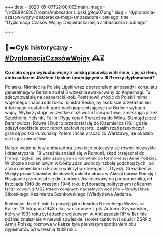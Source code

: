 +++
date = 2020-05-07T22:00:00Z
main_image = "/v1588949807/rodm/Ambasador_Lipski_g9qu07.png"
slug = "dyplomacja-czasow-wojny-desperacka-misja-ambasadora-lipskiego"
title = "Dyplomacja Czasów Wojny. Desperacka misja ambasadora Lipskiego"

+++
## 📜✒️Cykl historyczny - [#DyplomacjaCzasówWojny](https://www.facebook.com/hashtag/dyplomacjaczas%C3%B3wwojny?source=feed_text&epa=HASHTAG&__xts__%5B0%5D=68.ARBGHv06gMDPAP6cd_qLlWcu3dciHV2_8SSgZBiyVLxZ_itchJhmv3nux0NGgK91KtHYU0Brr3ZXP7EknCFcfZXgOQVB75RYqTHjyUzma4tPbuyw7ehIuuq7ek6Wha37paxxhIQzuJij148U9QmX1sdAC4i7hCkVPRuWWuJRoCyF3oXkQVL_JeUvit877a4Ovcr_i1H1LiEm9bbb8QL7WQ-wrpsMVQMM9ihAm3Q5a7snfVklcesGPJCSx1X9aU5JeOSrL2ZnBlYeOgdgm7X77hFXV57IR6Z9gfVNhq9hLGfdJ_tDEod04DsaOt_ONRwmFxWCDygDH5aW9KfGvRAkJIc&__tn__=%2ANK-R) 🕰⌛️

**Co stało się po wybuchu wojny z polską placówką w Berlinie, z jej szefem, ambasadorem Józefem Lipskim i pracującymi w III Rzeszy dyplomatami?**

Po ataku Niemiec na Polskę Lipski wraz z personelem ambasady i konsulatu generalnego w Berlinie został 3 września ewakuowany do Kopenhagi. Tu zdecydował się na desperacki krok. Postanowił wrócić do Polski i mimo wojennego chaosu odszukać ministra Becka, by osobiście przekazać mu informacje o ostatnich godzinach poprzedzających w Berlinie wybuch wojny. Wykorzystując wszystkie możliwości transportowe, zmierzając przez Sztokholm, Helsinki, Tallin i Rygę dotarł 9 września do Wilna. Stamtąd przez Baranowicze, Równe i Dubno przedostał się do Krzemieńca i Kut, gdzie zdążył osobiście zdać raport szefowi resortu, zanim rząd przekroczył granicę polsko-rumuńską. Potem chciał wracać do Warszawy, ale okazało się to już niemożliwe.

Dalsze wojenne losy ambasadora Lipskiego potoczyły się równie niezwykle i dramatycznie. 18 września znalazł się w Rumunii, skąd przejechał do Francji i zgłosił się jako szeregowiec-ochotnik do formowanej Armii Polskiej. W obozie szkoleniowym w Coëtquidan ukończył szkołę podchorążych i po ataku niemieckim na Francję walczył w szeregach 1. Dywizji Grenadierów. Wzięty przez Niemców do niewoli, uciekł z obozu w Alzacji i przez Francję i Hiszpanię przedostał się do Londynu. Awansowany na podporucznika, od listopada 1940 do września 1946 roku był doradcą politycznym i oficerem łącznikowym z MSZ trzech kolejnych naczelnych wodzów – Władysława Sikorskiego, Kazimierza Sosnkowskiego i Władysława Andersa.

Ilustracja: Józef Lipski (z prawej) jako doradca Naczelnego Wodza, w Kairze, 13 listopada 1943 roku, w rozmowie z płk. Antonim Szymańskim, który w 1939 roku był attaché wojskowym w Ambasadzie RP w Berlinie, później znalazł się w niewoli sowieckiej (soviet captivity) i opuścił ZSRR z Armią Polską; rozmowa w Kairze była pierwszym spotkaniem obu dyplomatów od września 1939 roku.